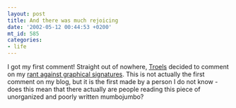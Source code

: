 ```yaml
---
layout: post
title: And there was much rejoicing
date: '2002-05-12 00:44:53 +0200'
mt_id: 585
categories:
- life
---
```

I got my first comment! Straight out of nowhere, <a href="http://www.pleimert.dk/troels/">Troels</a> decided to comment on my <a href="/journal/2002/04/30/dont-do-sigs/">rant against graphical signatures</a>. This is not actually the first comment on my blog, but it is the first made by a person I do not know - does this mean that there actually are people reading this piece of unorganized and poorly written mumbojumbo?
